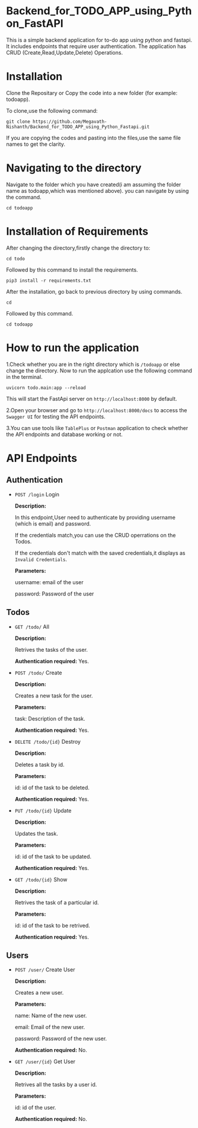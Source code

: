 # Backend_for_TODO_APP_using_Python_FastAPI

This is a simple backend application for to-do app using python and fastapi.
It includes endpoints that require user authentication.
The application has CRUD (Create,Read,Update,Delete) Operations.


# Installation

Clone the Repositary or Copy the code into a new folder (for example: todoapp).

To clone,use the following command:

```
git clone https://github.com/Megavath-Nishanth/Backend_for_TODO_APP_using_Python_Fastapi.git
```

If you are copying the codes and pasting into the files,use the same file names to get the clarity.

# Navigating to the directory

Navigate to the folder which you have created(i am assuming the folder name as todoapp,which was mentioned above).
you can navigate by using the command.

```
cd todoapp
```

# Installation of Requirements

After changing the directory,firstly change the directory to:

```
cd todo
```

Followed by this command to install the requirements.

```
pip3 install -r requirements.txt
```

After the installation, go back to previous directory by using commands.

```
cd
```

Followed by this command.

```
cd todoapp
```

# How to run the application

1.Check whether you are in the right directory which is ```/todoapp``` or else change the directory.
   Now to run the applcation use the following command in the terminal.

```
uvicorn todo.main:app --reload
```

This will start the FastApi server on ```http://localhost:8000``` by default.

2.Open your browser and go to ```http://localhost:8000/docs``` to access the ```Swagger UI``` for testing the API endpoints.

3.You can use tools like ```TablePlus``` or ```Postman``` application to check whether the API endpoints and database working or not.

# API Endpoints

## Authentication

- ```POST /login``` Login
  
  **Description:**
  
  In this endpoint,User need to authenticate by providing username (which is email) and password.

  If the credentials match,you can use the CRUD operrations on the Todos.
  
  If the credentials don't match with the saved credentials,it displays as ```Invalid Credentials```.

  **Parameters:**
  
  username: email of the user
    
  password: Password of the user

## Todos

- ```GET /todo/``` All

  **Description:**

  Retrives the tasks of the user.

  **Authentication required:** Yes.

- ```POST /todo/``` Create

  **Description:**

  Creates a new task for the user.

  **Parameters:**

  task: Description of the task.

  **Authentication required:** Yes.

- ```DELETE /todo/{id}``` Destroy

  **Description:**

  Deletes a task by id.

  **Parameters:**

  id: id of the task to be deleted.

  **Authentication required:** Yes.

- ```PUT /todo/{id}``` Update

  **Description:**

  Updates the task.

  **Parameters:**

  id: id of the task to be updated.

  **Authentication required:** Yes.

- ```GET /todo/{id}``` Show

  **Description:**

  Retrives the task of a particular id.

  **Parameters:**

  id: id of the task to be retrived.

  **Authentication required:** Yes.

## Users

- ```POST /user/``` Create User

  **Description:**

  Creates a new user.

  **Parameters:**

  name: Name of the new user.

  email: Email of the new user.

  password: Password of the new user.

  **Authentication required:** No.

- ```GET /user/{id}``` Get User

  **Description:**

  Retrives all the tasks by a user id.

  **Parameters:**

  id: id of the user.

  **Authentication required:** No.


  
  
